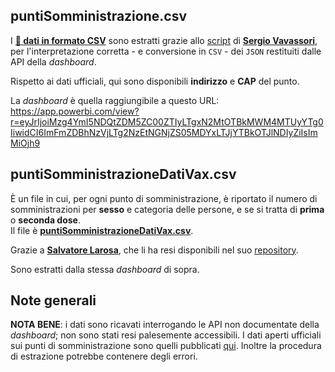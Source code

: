 ## puntiSomministrazione.csv

I [**🧮 dati in formato CSV**](puntiSomministrazione.csv) sono estratti grazie allo [script](../../puntiSomministrazione.py) di [**Sergio Vavassori**](https://github.com/svavassori), per l'interpretazione corretta - e conversione in `CSV` - dei `JSON` restituiti dalle API della *dashboard*.

Rispetto ai dati ufficiali, qui sono disponibili **indirizzo** e **CAP** del punto.

La *dashboard* è quella raggiungibile a questo URL:<br>
<https://app.powerbi.com/view?r=eyJrIjoiMzg4YmI5NDQtZDM5ZC00ZTIyLTgxN2MtOTBkMWM4MTUyYTg0IiwidCI6ImFmZDBhNzVjLTg2NzEtNGNjZS05MDYxLTJjYTBkOTJlNDIyZiIsImMiOjh9>



## puntiSomministrazioneDatiVax.csv

È un file in cui, per ogni punto di somministrazione, è riportato il numero di somministrazioni per **sesso** e categoria delle persone, e se si tratta di **prima** o **seconda dose**.<br>
Il file è [**puntiSomministrazioneDatiVax.csv**](puntiSomministrazioneDatiVax.csv).

Grazie a [**Salvatore Larosa**](https://twitter.com/lrssvt), che li ha resi disponibili nel suo [repository](https://github.com/slarosa/vax).

Sono estratti dalla stessa *dashboard* di sopra.

## Note generali

**NOTA BENE**: i dati sono ricavati interrogando le API non documentate della *dashboard*; non sono stati resi palesemente accessibili. I dati aperti ufficiali sui punti di somministrazione sono quelli pubblicati [qui](https://github.com/italia/covid19-opendata-vaccini). Inoltre la procedura di estrazione potrebbe contenere degli errori.

